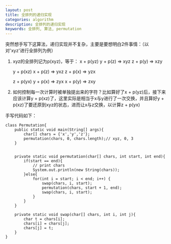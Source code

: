 ```yaml
---
layout: post
title: 全排列的递归实现
categories: algorithm
description: 全排列的递归实现
keywords: 全排列, 算法, permutation
---
```


突然想手写下这算法，递归实现并不复杂，主要是要想明白2件事情：（以对'xyz'进行全排列为例）
1. xyz的全排列记为p(xyz)，等于：
    x + p(yz)
y + p(z)  => xyz
z + p(y)  => xzy

    y + p(xz)
x + p(z)  => yxz
z + p(x)  => yzx

    z + p(yx)
y + p(x)  => zyx
x + p(y)  => zxy

2. 如何控制每一次计算时被单独提出来的字符？比如算好了x + p(yz)后，接下来应该计算y + p(xz)了，这里实际是相当于x与y进行了一次交换，并且算好y + p(xz)了要还原到xyz的状态，进而让x与z交换，以计算z + p(yx)

手写代码如下：

```
class Permutation{
	public static void main(String[] args){
		char[] chars = {'x','y','z'};
		permutation(chars, 0, chars.length);// xyz, 0, 3
	}


	private static void permutation(char[] chars, int start, int end){
		if(start == end){
			// print chars
			System.out.println(new String(chars));
		}else{
			for(int i = start; i < end; i++) {
				swap(chars, i, start);
				permutation(chars, start + 1, end);
				swap(chars, i, start);
			}
		}
	}

	private static void swap(char[] chars, int i, int j){
		char t = chars[i];
		chars[i] = chars[j];
		chars[j] = t;
	}
}
```


